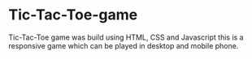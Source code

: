 # Tic-Tac-Toe-game
Tic-Tac-Toe game was build using HTML, CSS and Javascript this is a responsive game which can be played in desktop and mobile phone.
